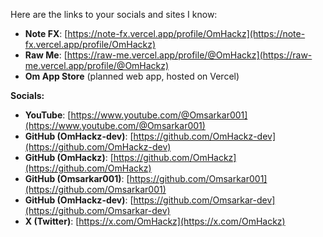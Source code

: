 Here are the links to your socials and sites I know:

* **Note FX**: [https://note-fx.vercel.app/profile/OmHackz](https://note-fx.vercel.app/profile/OmHackz)
* **Raw Me**: [https://raw-me.vercel.app/profile/@OmHackz](https://raw-me.vercel.app/profile/@OmHackz)
* **Om App Store** (planned web app, hosted on Vercel)

**Socials:**

* **YouTube**: [https://www.youtube.com/@Omsarkar001](https://www.youtube.com/@Omsarkar001)
* **GitHub (OmHackz-dev)**: [https://github.com/OmHackz-dev](https://github.com/OmHackz-dev)
* **GitHub (OmHackz)**: [https://github.com/OmHackz](https://github.com/OmHackz)
* **GitHub (Omsarkar001)**: [https://github.com/Omsarkar001](https://github.com/Omsarkar001)
* **GitHub (OmHackz-dev)**: [https://github.com/Omsarkar-dev](https://github.com/Omsarkar-dev)
* **X (Twitter)**: [https://x.com/OmHackz](https://x.com/OmHackz)
